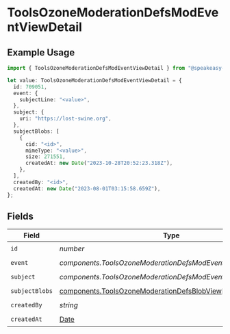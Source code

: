 # ToolsOzoneModerationDefsModEventViewDetail

## Example Usage

```typescript
import { ToolsOzoneModerationDefsModEventViewDetail } from "@speakeasy-api/bluesky/models/components";

let value: ToolsOzoneModerationDefsModEventViewDetail = {
  id: 709051,
  event: {
    subjectLine: "<value>",
  },
  subject: {
    uri: "https://lost-swine.org",
  },
  subjectBlobs: [
    {
      cid: "<id>",
      mimeType: "<value>",
      size: 271551,
      createdAt: new Date("2023-10-28T20:52:23.318Z"),
    },
  ],
  createdBy: "<id>",
  createdAt: new Date("2023-08-01T03:15:58.659Z"),
};
```

## Fields

| Field                                                                                                        | Type                                                                                                         | Required                                                                                                     | Description                                                                                                  |
| ------------------------------------------------------------------------------------------------------------ | ------------------------------------------------------------------------------------------------------------ | ------------------------------------------------------------------------------------------------------------ | ------------------------------------------------------------------------------------------------------------ |
| `id`                                                                                                         | *number*                                                                                                     | :heavy_check_mark:                                                                                           | N/A                                                                                                          |
| `event`                                                                                                      | *components.ToolsOzoneModerationDefsModEventViewDetailEvent*                                                 | :heavy_check_mark:                                                                                           | N/A                                                                                                          |
| `subject`                                                                                                    | *components.ToolsOzoneModerationDefsModEventViewDetailSubject*                                               | :heavy_check_mark:                                                                                           | N/A                                                                                                          |
| `subjectBlobs`                                                                                               | [components.ToolsOzoneModerationDefsBlobView](../../models/components/toolsozonemoderationdefsblobview.md)[] | :heavy_check_mark:                                                                                           | N/A                                                                                                          |
| `createdBy`                                                                                                  | *string*                                                                                                     | :heavy_check_mark:                                                                                           | N/A                                                                                                          |
| `createdAt`                                                                                                  | [Date](https://developer.mozilla.org/en-US/docs/Web/JavaScript/Reference/Global_Objects/Date)                | :heavy_check_mark:                                                                                           | N/A                                                                                                          |